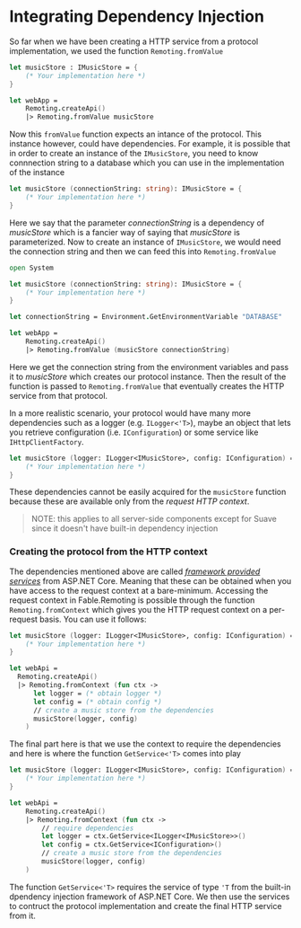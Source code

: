 # Integrating Dependency Injection

So far when we have been creating a HTTP service from a protocol implementation, we used the function `Remoting.fromValue`
```fsharp {highlight: [7]}
let musicStore : IMusicStore = {
    (* Your implementation here *)
}

let webApp = 
    Remoting.createApi()
    |> Remoting.fromValue musicStore
```
Now this `fromValue` function expects an intance of the protocol. This instance however, could have dependencies. For example, it is possible that in order to create an instance of the `IMusicStore`, you need to know connnection string to a database which you can use in the implementation of the instance
```fsharp
let musicStore (connectionString: string): IMusicStore = {
    (* Your implementation here *)
}
```
Here we say that the parameter _connectionString_ is a dependency of _musicStore_ which is a fancier way of saying that _musicStore_ is parameterized. Now to create an instance of `IMusicStore`, we would need the connection string and then we can feed this into `Remoting.fromValue`
```fsharp {highlight: [11]}
open System

let musicStore (connectionString: string): IMusicStore = {
    (* Your implementation here *)
}

let connectionString = Environment.GetEnvironmentVariable "DATABASE"

let webApp = 
    Remoting.createApi()
    |> Remoting.fromValue (musicStore connectionString)
```
Here we get the connection string from the environment variables and pass it to _musicStore_ which creates our protocol instance. Then the result of the function is passed to `Remoting.fromValue` that eventually creates the HTTP service from that protocol.

In a more realistic scenario, your protocol would have many more dependencies such as a logger (e.g. `ILogger<'T>`), maybe an object that lets you retrieve configuration (i.e. `IConfiguration`) or some service like `IHttpClientFactory`. 

```fsharp
let musicStore (logger: ILogger<IMusicStore>, config: IConfiguration) = {
    (* Your implementation here *)
}
```

These dependencies cannot be easily acquired for the `musicStore` function because these are available only from the _request HTTP context_.

> NOTE: this applies to all server-side components except for Suave since it doesn't have built-in dependency injection

### Creating the protocol from the HTTP context

The dependencies mentioned above are called [_framework provided services_](https://docs.microsoft.com/en-us/aspnet/core/fundamentals/dependency-injection?view=aspnetcore-6.0#framework-provided-services) from ASP.NET Core. Meaning that these can be obtained when you have access to the request context at a bare-minimum. Accessing the request context in Fable.Remoting is possible through the function `Remoting.fromContext` which gives you the HTTP request context on a per-request basis. You can use it follows:

```fsharp {highlight: [7]}
let musicStore (logger: ILogger<IMusicStore>, config: IConfiguration) = {
    (* Your implementation here *)
}

let webApi = 
  Remoting.createApi()
  |> Remoting.fromContext (fun ctx -> 
      let logger = (* obtain logger *) 
      let config = (* obtain config *) 
      // create a music store from the dependencies
      musicStore(logger, config)
    )
```
The final part here is that we use the context to require the dependencies and here is where the function `GetService<'T>` comes into play
```fsharp {highlight:[9, 10]}
let musicStore (logger: ILogger<IMusicStore>, config: IConfiguration) = {
    (* Your implementation here *)
}

let webApi = 
    Remoting.createApi()
    |> Remoting.fromContext (fun ctx -> 
        // require dependencies 
        let logger = ctx.GetService<ILogger<IMusicStore>>()
        let config = ctx.GetService<IConfiguration>()
        // create a music store from the dependencies
        musicStore(logger, config)
    )
```

The function `GetService<'T>` requires the service of type `'T` from the built-in dpendency injection framework of ASP.NET Core. We then use the services to contruct the protocol implementation and create the final HTTP service from it. 